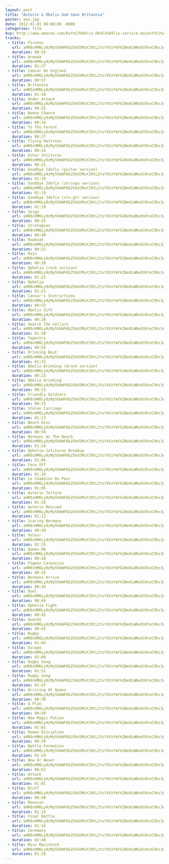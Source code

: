 ```yaml
---
layout: post
title: "Asterix & Obelix God Save Britannia"
poster: asx.jpg
date: 2012-01-01 00:00:00 -0800
categories: film
buy: http://www.amazon.com/Ast%C3%A9rix-Ob%C3%A9lix-service-majest%C3%A9-originale/dp/B009M37EBE
tracks:
 - title: Pirates
   url: aHR0cHM6Ly9zMy5hbWF6b25hd3MuY29tL2tsYXVzYmFkZWx0LWNvbS9teC9hc3gvMDEgUGlyYXRlcy5tcDM=
   duration: 00:54
 - title: Armada
   url: aHR0cHM6Ly9zMy5hbWF6b25hd3MuY29tL2tsYXVzYmFkZWx0LWNvbS9teC9hc3gvMDIgQXJtYWRhLm1wMw==
   duration: 01:27
 - title: Caesar On England
   url: aHR0cHM6Ly9zMy5hbWF6b25hd3MuY29tL2tsYXVzYmFkZWx0LWNvbS9teC9hc3gvMDMgQ2Flc2FyIE9uIEVuZ2xhbmQubXAz
   duration: 00:57
 - title: Britannia
   url: aHR0cHM6Ly9zMy5hbWF6b25hd3MuY29tL2tsYXVzYmFkZWx0LWNvbS9teC9hc3gvMDQgQnJpdGFubmlhLm1wMw==
   duration: 01:30
 - title: Under Attack
   url: aHR0cHM6Ly9zMy5hbWF6b25hd3MuY29tL2tsYXVzYmFkZWx0LWNvbS9teC9hc3gvMDUgVW5kZXIgQXR0YWNrLm1wMw==
   duration: 00:35
 - title: Bonne Chance
   url: aHR0cHM6Ly9zMy5hbWF6b25hd3MuY29tL2tsYXVzYmFkZWx0LWNvbS9teC9hc3gvMDYgQm9ubmUgQ2hhbmNlLm1wMw==
   duration: 00:34
 - title: To The Forest
   url: aHR0cHM6Ly9zMy5hbWF6b25hd3MuY29tL2tsYXVzYmFkZWx0LWNvbS9teC9hc3gvMDcgVG8gVGhlIEZvcmVzdC5tcDM=
   duration: 00:27
 - title: Flying Mattress
   url: aHR0cHM6Ly9zMy5hbWF6b25hd3MuY29tL2tsYXVzYmFkZWx0LWNvbS9teC9hc3gvMDggRmx5aW5nIE1hdHRyZXNzLm1wMw==
   duration: 00:24
 - title: Enter Jolitorax
   url: aHR0cHM6Ly9zMy5hbWF6b25hd3MuY29tL2tsYXVzYmFkZWx0LWNvbS9teC9hc3gvMDkgRW50ZXIgSm9saXRvcmF4Lm1wMw==
   duration: 00:21
 - title: Goodbye Idefix (guitar version)
   url: aHR0cHM6Ly9zMy5hbWF6b25hd3MuY29tL2tsYXVzYmFkZWx0LWNvbS9teC9hc3gvMTAgR29vZGJ5ZSBJZGVmaXggKGd1aXRhciB2ZXJzaW9uKS5tcDM=
   duration: 01:19
 - title: Goodbye Idefix (strings version)
   url: aHR0cHM6Ly9zMy5hbWF6b25hd3MuY29tL2tsYXVzYmFkZWx0LWNvbS9teC9hc3gvMTEgR29vZGJ5ZSBJZGVmaXggKHN0cmluZ3MgdmVyc2lvbikubXAz
   duration: 01:19
 - title: Goodbye Idefix (vln-gtr version)
   url: aHR0cHM6Ly9zMy5hbWF6b25hd3MuY29tL2tsYXVzYmFkZWx0LWNvbS9teC9hc3gvMTIgR29vZGJ5ZSBJZGVmaXggKHZsbi1ndHIgdmVyc2lvbikubXAz
   duration: 01:19
 - title: Seige
   url: aHR0cHM6Ly9zMy5hbWF6b25hd3MuY29tL2tsYXVzYmFkZWx0LWNvbS9teC9hc3gvMTMgU2VpZ2UubXAz
   duration: 00:25
 - title: Strategies
   url: aHR0cHM6Ly9zMy5hbWF6b25hd3MuY29tL2tsYXVzYmFkZWx0LWNvbS9teC9hc3gvMTQgU3RyYXRlZ2llcy5tcDM=
   duration: 00:48
 - title: Rowboat
   url: aHR0cHM6Ly9zMy5hbWF6b25hd3MuY29tL2tsYXVzYmFkZWx0LWNvbS9teC9hc3gvMTUgUm93Ym9hdC5tcDM=
   duration: 00:22
 - title: Rain
   url: aHR0cHM6Ly9zMy5hbWF6b25hd3MuY29tL2tsYXVzYmFkZWx0LWNvbS9teC9hc3gvMTYgUmFpbi5tcDM=
   duration: 00:30
 - title: Ophelia (rock version)
   url: aHR0cHM6Ly9zMy5hbWF6b25hd3MuY29tL2tsYXVzYmFkZWx0LWNvbS9teC9hc3gvMTcgT3BoZWxpYSAocm9jayB2ZXJzaW9uKS5tcDM=
   duration: 01:21
 - title: Ophelia
   url: aHR0cHM6Ly9zMy5hbWF6b25hd3MuY29tL2tsYXVzYmFkZWx0LWNvbS9teC9hc3gvMTggT3BoZWxpYS5tcDM=
   duration: 01:21
 - title: Caesar's Instructions
   url: aHR0cHM6Ly9zMy5hbWF6b25hd3MuY29tL2tsYXVzYmFkZWx0LWNvbS9teC9hc3gvMTkgQ2Flc2FyJ3MgSW5zdHJ1Y3Rpb25zLm1wMw==
   duration: 00:53
 - title: Obelix Gift
   url: aHR0cHM6Ly9zMy5hbWF6b25hd3MuY29tL2tsYXVzYmFkZWx0LWNvbS9teC9hc3gvMjAgT2JlbGl4IEdpZnQubXAz
   duration: 00:38
 - title: Search The Cellars
   url: aHR0cHM6Ly9zMy5hbWF6b25hd3MuY29tL2tsYXVzYmFkZWx0LWNvbS9teC9hc3gvMjEgU2VhcmNoIFRoZSBDZWxsYXJzLm1wMw==
   duration: 01:30
 - title: Tapestry
   url: aHR0cHM6Ly9zMy5hbWF6b25hd3MuY29tL2tsYXVzYmFkZWx0LWNvbS9teC9hc3gvMjIgVGFwZXN0cnkubXAz
   duration: 00:55
 - title: Drinking Bout
   url: aHR0cHM6Ly9zMy5hbWF6b25hd3MuY29tL2tsYXVzYmFkZWx0LWNvbS9teC9hc3gvMjMgRHJpbmtpbmcgQm91dC5tcDM=
   duration: 01:15
 - title: Obelix Drinking (drunk version)
   url: aHR0cHM6Ly9zMy5hbWF6b25hd3MuY29tL2tsYXVzYmFkZWx0LWNvbS9teC9hc3gvMjQgT2JlbGl4IERyaW5raW5nIChkcnVuayB2ZXJzaW9uKS5tcDM=
   duration: 00:23
 - title: Obelix Drinking
   url: aHR0cHM6Ly9zMy5hbWF6b25hd3MuY29tL2tsYXVzYmFkZWx0LWNvbS9teC9hc3gvMjUgT2JlbGl4IERyaW5raW5nLm1wMw==
   duration: 00:23
 - title: Friendly Soldiers
   url: aHR0cHM6Ly9zMy5hbWF6b25hd3MuY29tL2tsYXVzYmFkZWx0LWNvbS9teC9hc3gvMjYgRnJpZW5kbHkgU29sZGllcnMubXAz
   duration: 00:15
 - title: Stolen Carriage
   url: aHR0cHM6Ly9zMy5hbWF6b25hd3MuY29tL2tsYXVzYmFkZWx0LWNvbS9teC9hc3gvMjcgU3RvbGVuIENhcnJpYWdlLm1wMw==
   duration: 01:13
 - title: Beach Kiss
   url: aHR0cHM6Ly9zMy5hbWF6b25hd3MuY29tL2tsYXVzYmFkZWx0LWNvbS9teC9hc3gvMjggQmVhY2ggS2lzcy5tcDM=
   duration: 00:58
 - title: Normans At The Beach
   url: aHR0cHM6Ly9zMy5hbWF6b25hd3MuY29tL2tsYXVzYmFkZWx0LWNvbS9teC9hc3gvMjkgTm9ybWFucyBBdCBUaGUgQmVhY2gubXAz
   duration: 01:24
 - title: Ophelia-Jolitorax Breakup
   url: aHR0cHM6Ly9zMy5hbWF6b25hd3MuY29tL2tsYXVzYmFkZWx0LWNvbS9teC9hc3gvMzAgT3BoZWxpYS1Kb2xpdG9yYXggQnJlYWt1cC5tcDM=
   duration: 01:06
 - title: Face Off
   url: aHR0cHM6Ly9zMy5hbWF6b25hd3MuY29tL2tsYXVzYmFkZWx0LWNvbS9teC9hc3gvMzEgRmFjZSBPZmYubXAz
   duration: 01:10
 - title: Le Champion Du Peur
   url: aHR0cHM6Ly9zMy5hbWF6b25hd3MuY29tL2tsYXVzYmFkZWx0LWNvbS9teC9hc3gvMzIgTGUgQ2hhbXBpb24gRHUgUGV1ci5tcDM=
   duration: 01:05
 - title: Asterix Torture
   url: aHR0cHM6Ly9zMy5hbWF6b25hd3MuY29tL2tsYXVzYmFkZWx0LWNvbS9teC9hc3gvMzMgQXN0ZXJpeCBUb3J0dXJlLm1wMw==
   duration: 01:26
 - title: Asterix Rescued
   url: aHR0cHM6Ly9zMy5hbWF6b25hd3MuY29tL2tsYXVzYmFkZWx0LWNvbS9teC9hc3gvMzQgQXN0ZXJpeCBSZXNjdWVkLm1wMw==
   duration: 01:12
 - title: Scaring Normans
   url: aHR0cHM6Ly9zMy5hbWF6b25hd3MuY29tL2tsYXVzYmFkZWx0LWNvbS9teC9hc3gvMzUgU2NhcmluZyBOb3JtYW5zLm1wMw==
   duration: 00:30
 - title: Voleur
   url: aHR0cHM6Ly9zMy5hbWF6b25hd3MuY29tL2tsYXVzYmFkZWx0LWNvbS9teC9hc3gvMzYgVm9sZXVyLm1wMw==
   duration: 01:35
 - title: Queen HQ
   url: aHR0cHM6Ly9zMy5hbWF6b25hd3MuY29tL2tsYXVzYmFkZWx0LWNvbS9teC9hc3gvMzcgUXVlZW4gSFEubXAz
   duration: 00:20
 - title: Pigeon Carpaccio
   url: aHR0cHM6Ly9zMy5hbWF6b25hd3MuY29tL2tsYXVzYmFkZWx0LWNvbS9teC9hc3gvMzggUGlnZW9uIENhcnBhY2Npby5tcDM=
   duration: 00:16
 - title: Normans Arrive
   url: aHR0cHM6Ly9zMy5hbWF6b25hd3MuY29tL2tsYXVzYmFkZWx0LWNvbS9teC9hc3gvMzkgTm9ybWFucyBBcnJpdmUubXAz
   duration: 00:34
 - title: Duel
   url: aHR0cHM6Ly9zMy5hbWF6b25hd3MuY29tL2tsYXVzYmFkZWx0LWNvbS9teC9hc3gvNDAgRHVlbC5tcDM=
   duration: 00:49
 - title: Ophelia Fight
   url: aHR0cHM6Ly9zMy5hbWF6b25hd3MuY29tL2tsYXVzYmFkZWx0LWNvbS9teC9hc3gvNDEgT3BoZWxpYSBGaWdodC5tcDM=
   duration: 00:42
 - title: Guards
   url: aHR0cHM6Ly9zMy5hbWF6b25hd3MuY29tL2tsYXVzYmFkZWx0LWNvbS9teC9hc3gvNDIgR3VhcmRzLm1wMw==
   duration: 00:42
 - title: Rugby
   url: aHR0cHM6Ly9zMy5hbWF6b25hd3MuY29tL2tsYXVzYmFkZWx0LWNvbS9teC9hc3gvNDMgUnVnYnkubXAz
   duration: 01:04
 - title: Escape
   url: aHR0cHM6Ly9zMy5hbWF6b25hd3MuY29tL2tsYXVzYmFkZWx0LWNvbS9teC9hc3gvNDQgRXNjYXBlLm1wMw==
   duration: 02:08
 - title: Rugby Song
   url: aHR0cHM6Ly9zMy5hbWF6b25hd3MuY29tL2tsYXVzYmFkZWx0LWNvbS9teC9hc3gvNDUgUnVnYnkgU29uZy5tcDM=
   duration: 01:51
 - title: Rugby Song
   url: aHR0cHM6Ly9zMy5hbWF6b25hd3MuY29tL2tsYXVzYmFkZWx0LWNvbS9teC9hc3gvNDYgUnVnYnkgU29uZyAoYWx0KS5tcDM=
   duration: 01:47
 - title: Arriving At Queen
   url: aHR0cHM6Ly9zMy5hbWF6b25hd3MuY29tL2tsYXVzYmFkZWx0LWNvbS9teC9hc3gvNDcgQXJyaXZpbmcgQXQgUXVlZW4ubXAz
   duration: 00:30
 - title: A Plan
   url: aHR0cHM6Ly9zMy5hbWF6b25hd3MuY29tL2tsYXVzYmFkZWx0LWNvbS9teC9hc3gvNDggQSBQbGFuLm1wMw==
   duration: 00:59
 - title: New Magic Potion
   url: aHR0cHM6Ly9zMy5hbWF6b25hd3MuY29tL2tsYXVzYmFkZWx0LWNvbS9teC9hc3gvNDkgTmV3IE1hZ2ljIFBvdGlvbi5tcDM=
   duration: 01:01
 - title: Roman Discipline
   url: aHR0cHM6Ly9zMy5hbWF6b25hd3MuY29tL2tsYXVzYmFkZWx0LWNvbS9teC9hc3gvNTAgUm9tYW4gRGlzY2lwbGluZS5tcDM=
   duration: 00:39
 - title: Battle Formation
   url: aHR0cHM6Ly9zMy5hbWF6b25hd3MuY29tL2tsYXVzYmFkZWx0LWNvbS9teC9hc3gvNTEgQmF0dGxlIEZvcm1hdGlvbi5tcDM=
   duration: 01:24
 - title: Now Or Never
   url: aHR0cHM6Ly9zMy5hbWF6b25hd3MuY29tL2tsYXVzYmFkZWx0LWNvbS9teC9hc3gvNTIgTm93IE9yIE5ldmVyLm1wMw==
   duration: 00:52
 - title: Attack
   url: aHR0cHM6Ly9zMy5hbWF6b25hd3MuY29tL2tsYXVzYmFkZWx0LWNvbS9teC9hc3gvNTMgQXR0YWNrLm1wMw==
   duration: 01:01
 - title: Bluff
   url: aHR0cHM6Ly9zMy5hbWF6b25hd3MuY29tL2tsYXVzYmFkZWx0LWNvbS9teC9hc3gvNTQgQmx1ZmYubXAz
   duration: 00:49
 - title: Reunion
   url: aHR0cHM6Ly9zMy5hbWF6b25hd3MuY29tL2tsYXVzYmFkZWx0LWNvbS9teC9hc3gvNTUgUmV1bmlvbi5tcDM=
   duration: 01:16
 - title: Final Battle
   url: aHR0cHM6Ly9zMy5hbWF6b25hd3MuY29tL2tsYXVzYmFkZWx0LWNvbS9teC9hc3gvNTYgRmluYWwgQmF0dGxlLm1wMw==
   duration: 01:16
 - title: Ceremony
   url: aHR0cHM6Ly9zMy5hbWF6b25hd3MuY29tL2tsYXVzYmFkZWx0LWNvbS9teC9hc3gvNTcgQ2VyZW1vbnkubXAz
   duration: 02:49
 - title: Miss Macintosh
   url: aHR0cHM6Ly9zMy5hbWF6b25hd3MuY29tL2tsYXVzYmFkZWx0LWNvbS9teC9hc3gvNTggTWlzcyBNYWNpbnRvc2gubXAz
   duration: 01:28
---
```

